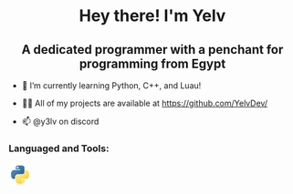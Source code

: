 <h1 align="center"> Hey there! I'm Yelv </h1>
<h2 align="center"> A dedicated programmer with a penchant for programming from Egypt </h2>

- 🌱 I’m currently learning Python, C++, and Luau!
  
- 👨‍💻 All of my projects are available at https://github.com/YelvDev/
  
- 📫 @y3lv on discord

<h3 align="left"> Languaged and Tools: </h3>
<p align="left">

<!-- <a href="https://www.w3schools.com/cpp/" target="_blank" rel="noreferrer">
<img src="https://raw.githubusercontent.com/devicons/devicon/master/icons/cplusplus/cplusplus-original.svg" alt="C++" width="40" height="40"/> </a> -->

<a href="https://www.python.org/" target="_blank" rel="noreferrer">
<img src="https://raw.githubusercontent.com/devicons/devicon/master/icons/python/python-original.svg" alt="Python" width="40" height="40"/> </a>

<!--<a href="https://luau-lang.org/" target="_blank" rel="noreferrer">
<img src="https://www.google.com/url?sa=i&url=https%3A%2F%2Fdevforum.roblox.com%2Ft%2Fluau-goes-open-source%2F1534471&psig=AOvVaw0Z4PyLIyPqucFVyLDemAIB&ust=1717258668998000&source=images&cd=vfe&opi=89978449&ved=0CBIQjRxqFwoTCKCd0JeluIYDFQAAAAAdAAAAABAE" alt="Luau" width="40" height="40"/> </a> -->


</p>

